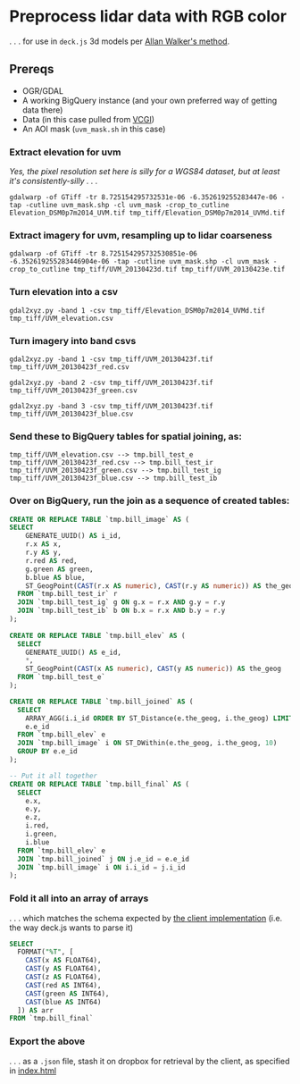 # Preprocess lidar data with RGB color
. . . for use in `deck.js` 3d models per [Allan Walker's method](https://blog.mapbox.com/coloring-lidar-4522ca5a7186).

## Prereqs

- OGR/GDAL
- A working BigQuery instance (and your own preferred way of getting data there)
- Data (in this case pulled from [VCGI](http://geodata.vermont.gov/))
- An AOI mask (`uvm_mask.sh` in this case)

### Extract elevation for uvm
_Yes, the pixel resolution set here is silly for a WGS84 dataset, but at least it's consistently-silly . . ._

`gdalwarp -of GTiff -tr 8.725154295732531e-06 -6.352619255283447e-06 -tap -cutline uvm_mask.shp -cl uvm_mask -crop_to_cutline Elevation_DSM0p7m2014_UVM.tif tmp_tiff/Elevation_DSM0p7m2014_UVMd.tif`

### Extract imagery for uvm, resampling up to lidar coarseness

`gdalwarp -of GTiff -tr 8.725154295732530851e-06 -6.352619255283446904e-06 -tap -cutline uvm_mask.shp -cl uvm_mask -crop_to_cutline tmp_tiff/UVM_20130423d.tif tmp_tiff/UVM_20130423e.tif`

### Turn elevation into a csv

`gdal2xyz.py -band 1 -csv tmp_tiff/Elevation_DSM0p7m2014_UVMd.tif tmp_tiff/UVM_elevation.csv`

### Turn imagery into band csvs
```
gdal2xyz.py -band 1 -csv tmp_tiff/UVM_20130423f.tif tmp_tiff/UVM_20130423f_red.csv

gdal2xyz.py -band 2 -csv tmp_tiff/UVM_20130423f.tif tmp_tiff/UVM_20130423f_green.csv

gdal2xyz.py -band 3 -csv tmp_tiff/UVM_20130423f.tif tmp_tiff/UVM_20130423f_blue.csv
```

### Send these to BigQuery tables for spatial joining, as:

```
tmp_tiff/UVM_elevation.csv --> tmp.bill_test_e
tmp_tiff/UVM_20130423f_red.csv --> tmp.bill_test_ir
tmp_tiff/UVM_20130423f_green.csv --> tmp.bill_test_ig
tmp_tiff/UVM_20130423f_blue.csv --> tmp.bill_test_ib
```

### Over on BigQuery, run the join as a sequence of created tables:

```SQL
CREATE OR REPLACE TABLE `tmp.bill_image` AS (
SELECT
    GENERATE_UUID() AS i_id,
    r.x AS x,
    r.y AS y,
    r.red AS red,
    g.green AS green,
    b.blue AS blue,
    ST_GeogPoint(CAST(r.x AS numeric), CAST(r.y AS numeric)) AS the_geog
  FROM `tmp.bill_test_ir` r
  JOIN `tmp.bill_test_ig` g ON g.x = r.x AND g.y = r.y
  JOIN `tmp.bill_test_ib` b ON b.x = r.x AND b.y = r.y
);
  
CREATE OR REPLACE TABLE `tmp.bill_elev` AS (
  SELECT
    GENERATE_UUID() AS e_id,
    *,
    ST_GeogPoint(CAST(x AS numeric), CAST(y AS numeric)) AS the_geog
  FROM `tmp.bill_test_e`
);

CREATE OR REPLACE TABLE `tmp.bill_joined` AS (
  SELECT
    ARRAY_AGG(i.i_id ORDER BY ST_Distance(e.the_geog, i.the_geog) LIMIT 1) [ORDINAL(1)] AS i_id,
    e.e_id
  FROM `tmp.bill_elev` e 
  JOIN `tmp.bill_image` i ON ST_DWithin(e.the_geog, i.the_geog, 10)
  GROUP BY e.e_id
);

-- Put it all together
CREATE OR REPLACE TABLE `tmp.bill_final` AS (
  SELECT 
    e.x,
    e.y,
    e.z,
    i.red,
    i.green,
    i.blue
  FROM `tmp.bill_elev` e
  JOIN `tmp.bill_joined` j ON j.e_id = e.e_id
  JOIN `tmp.bill_image` i ON i.i_id = j.i_id
);
```

### Fold it all into an array of arrays 
. . . which matches the schema expected by [the client implementation](index.html) (i.e. the way deck.js wants to parse it)

```SQL
SELECT
  FORMAT("%T", [
    CAST(x AS FLOAT64),
    CAST(y AS FLOAT64),
    CAST(z AS FLOAT64),
    CAST(red AS INT64),
    CAST(green AS INT64),
    CAST(blue AS INT64)
  ]) AS arr
FROM `tmp.bill_final` 
```

### Export the above 
. . . as a `.json` file, stash it on dropbox for retrieval by the client, as specified in [index.html](index.html)
